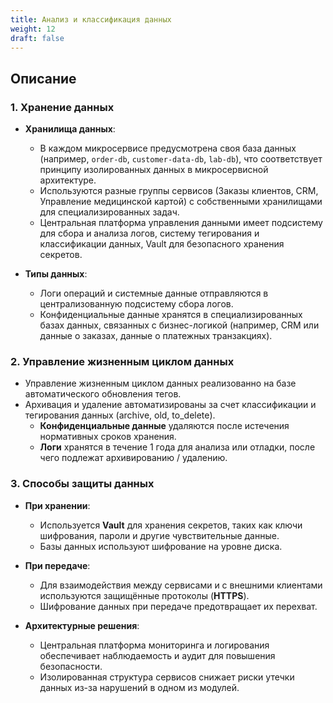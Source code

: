 ```yaml
---
title: Анализ и классификация данных
weight: 12
draft: false
---
```


## Описание

### 1. Хранение данных
- **Хранилища данных**:
    - В каждом микросервисе предусмотрена своя база данных (например, `order-db`, `customer-data-db`, `lab-db`), что соответствует принципу изолированных данных в микросервисной архитектуре.
    - Используются разные группы сервисов (Заказы клиентов, CRM, Управление медицинской картой) с собственными хранилищами для специализированных задач.
    - Центральная платформа управления данными имеет подсистему для сбора и анализа логов, систему тегирования и классификации данных, Vault для безопасного хранения секретов.

- **Типы данных**:
    - Логи операций и системные данные отправляются в централизованную подсистему сбора логов.
    - Конфиденциальные данные хранятся в специализированных базах данных, связанных с бизнес-логикой (например, CRM или данные о заказах, данные о платежных транзакциях).

### 2. Управление жизненным циклом данных
    
- Управление жизненным циклом данных реализованно на базе автоматического обновления тегов.
- Архивация и удаление автоматизированы за счет классификации и тегирования данных (archive, old, to_delete).
  - **Конфиденциальные данные** удаляются после истечения нормативных сроков хранения.
  - **Логи** хранятся в течение 1 года для анализа или отладки, после чего подлежат архивированию / удалению.

### 3. Способы защиты данных
- **При хранении**:
    - Используется **Vault** для хранения секретов, таких как ключи шифрования, пароли и другие чувствительные данные.
    - Базы данных используют шифрование на уровне диска.

- **При передаче**:
    - Для взаимодействия между сервисами и с внешними клиентами используются защищённые протоколы (**HTTPS**).
    - Шифрование данных при передаче предотвращает их перехват.

- **Архитектурные решения**:
    - Центральная платформа мониторинга и логирования обеспечивает наблюдаемость и аудит для повышения безопасности.
    - Изолированная структура сервисов снижает риски утечки данных из-за нарушений в одном из модулей.

